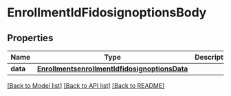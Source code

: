 # EnrollmentIdFidosignoptionsBody

## Properties
Name | Type | Description | Notes
------------ | ------------- | ------------- | -------------
**data** | [**EnrollmentsenrollmentIdfidosignoptionsData**](EnrollmentsenrollmentIdfidosignoptionsData.md) |  | 

[[Back to Model list]](../README.md#documentation-for-models) [[Back to API list]](../README.md#documentation-for-api-endpoints) [[Back to README]](../README.md)

